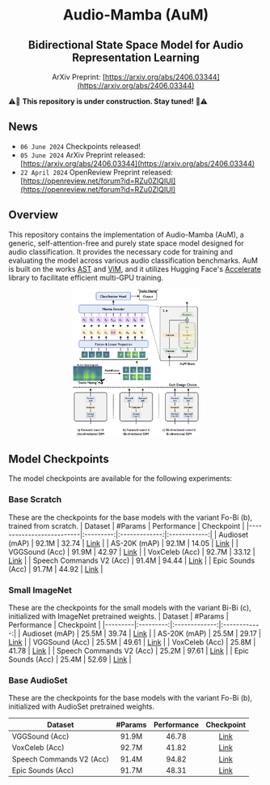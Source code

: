 <div align="center">

# Audio-Mamba (AuM)
## Bidirectional State Space Model for Audio Representation Learning
ArXiv Preprint: [https://arxiv.org/abs/2406.03344](https://arxiv.org/abs/2406.03344)
</div>

⚠️🚧 **This repository is under construction. Stay tuned!** 🚧⚠️

## News
- ``06 June 2024`` Checkpoints released!
- ``05 June 2024`` ArXiv Preprint released: [https://arxiv.org/abs/2406.03344](https://arxiv.org/abs/2406.03344)
- ``22 April 2024`` OpenReview Preprint released: [https://openreview.net/forum?id=RZu0ZlQIUI](https://openreview.net/forum?id=RZu0ZlQIUI)

## Overview
This repository contains the implementation of Audio-Mamba (AuM), a generic, self-attention-free and purely state space model designed for audio classification. It provides the necessary code for training and evaluating the model across various audio classification benchmarks. AuM is built on the works [AST](https://github.com/YuanGongND/ast) and [ViM](https://github.com/hustvl/Vim), and it utilizes Hugging Face's [Accelerate](https://huggingface.co/docs/accelerate/en/index) library to facilitate efficient multi-GPU training.

<div align="center">
    <img src="AuM.png" alt="Pipeline" style="width: 50%;"/>
</div>

## Model Checkpoints
The model checkpoints are available for the following experiments:

### Base Scratch
These are the checkpoints for the base models with the variant Fo-Bi (b), trained from scratch.
| Dataset                  | #Params | Performance | Checkpoint |
|--------------------------|:---------:|:-------------:|:------------:|
| Audioset (mAP)           | 92.1M   | 32.74       | [Link](https://drive.google.com/file/d/1QgnyvGYxKd-q6twXf4i05jZA5xFIFs8j/view?usp=drive_link) |
| AS-20K (mAP)             | 92.1M   | 14.05       | [Link](https://drive.google.com/file/d/11cbL_vizFFD7i6RvErSSEi9E3gRRIQWA/view?usp=drive_link) |
| VGGSound (Acc)           | 91.9M   | 42.97       | [Link](https://drive.google.com/file/d/1eAn8WEkfnB5pdon8o3PZMwFBsuuPu2L0/view?usp=drive_link) |
| VoxCeleb (Acc)           | 92.7M   | 33.12       | [Link](https://drive.google.com/file/d/1Y3LboHg1RYLsuoKfOT3u4odF6opJZXlw/view?usp=drive_link) |
| Speech Commands V2 (Acc) | 91.4M   | 94.44       | [Link](https://drive.google.com/file/d/1wLFjYZxvJs2YBvDLYqOxVhMJnPKfhX5Z/view?usp=drive_link) |
| Epic Sounds (Acc)        | 91.7M   | 44.92       | [Link](https://drive.google.com/file/d/1vLX3LjAggNAusW6B17s9uc2OoduvnvJi/view?usp=drive_link) |


### Small ImageNet
These are the checkpoints for the small models with the variant Bi-Bi (c), initialized with ImageNet pretrained weights.
| Dataset | #Params | Performance | Checkpoint |
|---------|:---------:|:-------------:|:------------:|
| Audioset (mAP) | 25.5M | 39.74 |           [Link](https://drive.google.com/file/d/1z-JdZTy52gW7RzhiTQozn6Ly2W4DOs9b/view?usp=drive_link) |
| AS-20K (mAP) | 25.5M | 29.17 |             [Link](https://drive.google.com/file/d/1XDlZEHe0xQXnOLFh3CJVaS5cmZW_7C-t/view?usp=drive_link) |
| VGGSound (Acc) | 25.5M | 49.61 |           [Link](https://drive.google.com/file/d/11mEtjfHjkGGFjxVHvXIAX60KrBgWwWhQ/view?usp=drive_link) |
| VoxCeleb (Acc) | 25.8M | 41.78 |           [Link](https://drive.google.com/file/d/1NoherLBbOP5eE1iMQ8joas1k0lYwAmd8/view?usp=drive_link) |
| Speech Commands V2 (Acc) | 25.2M | 97.61 | [Link](https://drive.google.com/file/d/1jhUKxzUo2TMHrd1a2vojjv1x9De_HyFe/view?usp=drive_link) |
| Epic Sounds (Acc) | 25.4M | 52.69 |        [Link](https://drive.google.com/file/d/1my_kS9COIHGsx4axx8bapN7RBDvp06cK/view?usp=drive_link) |

### Base AudioSet
These are the checkpoints for the base models with the variant Fo-Bi (b), initialized with AudioSet pretrained weights.

| Dataset | #Params | Performance | Checkpoint |
|---------|:---------:|:-------------:|:------------:|
| VGGSound (Acc) | 91.9M | 46.78 |           [Link](https://drive.google.com/file/d/1spsJXncpEXHKmIvDcB7ddkcgrzARpEeK/view?usp=drive_link) |
| VoxCeleb (Acc) | 92.7M | 41.82 |           [Link](https://drive.google.com/file/d/1dqWSIKTvA0wqKy-XTXYn-MUourMtHGrQ/view?usp=drive_link) |
| Speech Commands V2 (Acc) | 91.4M | 94.82 | [Link](https://drive.google.com/file/d/1ikkU4COOqeCNCVTn4b7LulNr9p4Efr4M/view?usp=drive_link) |
| Epic Sounds (Acc) | 91.7M | 48.31 |        [Link](https://drive.google.com/file/d/1wsRhPqtHryi3PQz1WPJYkMMOPbmOMXrV/view?usp=drive_link) |

